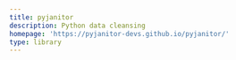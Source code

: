 ```yaml
---
title: pyjanitor
description: Python data cleansing
homepage: 'https://pyjanitor-devs.github.io/pyjanitor/'
type: library
---
```

